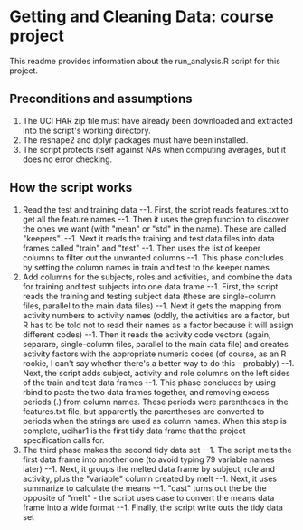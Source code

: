 # Getting and Cleaning Data: course project

This readme provides information about the run_analysis.R script for this project.

## Preconditions and assumptions
1. The UCI HAR zip file must have already been downloaded and extracted into the script's working directory.
1. The reshape2 and dplyr packages must have been installed.
1. The script protects itself against NAs when computing averages, but it does no error checking.

## How the script works
1. Read the test and training data
--1. First, the script reads features.txt to get all the feature names
--1. Then it uses the grep function to discover the ones we want (with "mean" or "std" in the name). These are called "keepers".
--1. Next it reads the training and test data files into data frames called "train" and "test"
--1. Then uses the list of keeper columns to filter out the unwanted columns
--1. This phase concludes by setting the column names in train and test to the keeper names
1. Add columns for the subjects, roles and activities, and combine the data for training and test subjects into one data frame
--1. First, the script reads the training and testing subject data (these are single-column files, parallel to the main data files)
--1. Next it gets the mapping from activity numbers to activity names (oddly, the activities are a factor, but R has to be told not to read their names as a factor because it will assign different codes)
--1. Then it reads the activity code vectors (again, separare, single-column files, parallel to the main data file) and creates activity factors with the appropriate numeric codes (of course, as an R rookie, I can't say whether there's a better way to do this - probably)
--1. Next, the script adds subject, activity and role columns on the left sides of the train and test data frames
--1. This phase concludes by using rbind to paste the two data frames together, and removing excess periods (.) from column names. These periods were parentheses in the features.txt file, but apparently the parentheses are converted to periods when the strings are used as column names. When this step is complete, ucihar1 is the first tidy data frame that the project specification calls for.
1. The third phase makes the second tidy data set
--1. The script melts the first data frame into another one (to avoid typing 79 variable names later)
--1. Next, it groups the melted data frame by subject, role and activity, plus the "variable" column created by melt
--1. Next, it uses summarize to calculate the means
--1. "cast" turns out the be the opposite of "melt" - the script uses case to convert the means data frame into a wide format
--1. Finally, the script write outs the tidy data set

